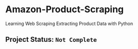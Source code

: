 # Amazon-Product-Scraping
Learning Web Scraping Extracting Product Data with Python

## Project Status:  `Not Complete`